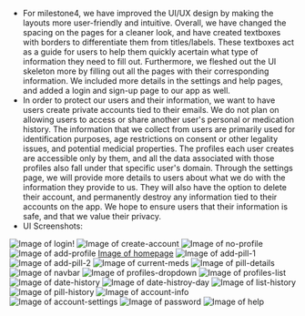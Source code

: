 - For milestone4, we have improved the UI/UX design by making the layouts more user-friendly and intuitive. Overall, we have changed the spacing on the pages for a cleaner look, and have created textboxes with borders to differentiate them from titles/labels. These textboxes act as a guide for users to help them quickly acertain what type of information they need to fill out. Furthermore, we fleshed out the UI skeleton more by filling out all the pages with their corresponding information. We included more details in the settings and help pages, and added a login and sign-up page to our app as well.
- In order to protect our users and their information, we want to have users create private accounts tied to their emails. We do not plan on allowing users to access or share another user's personal or medication history. The information that we collect from users are primarily used for identification purposes, age restrictions on consent or other legality issues, and potential medicial properties. The profiles each user creates are accessible only by them, and all the data associated with those profiles also fall under that specific user's domain. Through the settings page, we will provide more details to users about what we do with the information they provide to us. They will also have the option to delete their account, and permanently destroy any information tied to their accounts on the app. We hope to ensure users that their information is safe, and that we value their privacy. 
- UI Screenshots:

![Image of login](login.png)!
![Image of create-account](create-account.png)
![Image of no-profile](no-profile.png)
![Image of add-profile](add-profile.png)
[Image of homepage](homepage.png)
![Image of add-pill-1](add-pill-1.png)
![Image of add-pill-2](add-pill-2.png)
![Image of current-meds](current-meds.png)
![Image of pill-details](pill-details.png)
![Image of navbar](navbar.png)
![Image of profiles-dropdown](profiles-dropdown.png)
![Image of profiles-list](profiles-list.png)
![Image of date-history](date-history.png)
![Image of date-histroy-day](date-history-day.png)
![Image of list-history](list-history.png)
![Image of pill-history](pill-history.png)
![Image of account-info](account-info.png)
![Image of account-settings](account-settings.png)
![Image of password](password.png)
![Image of help](help.png)




